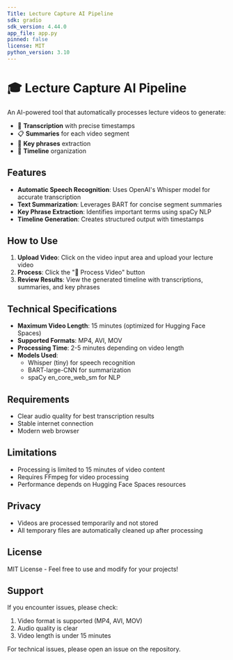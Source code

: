 ```yaml
---
Title: Lecture Capture AI Pipeline
sdk: gradio
sdk_version: 4.44.0
app_file: app.py
pinned: false
license: MIT
python_version: 3.10
---
```


# 🎓 Lecture Capture AI Pipeline

An AI-powered tool that automatically processes lecture videos to generate:

- 📝 **Transcription** with precise timestamps
- 📋 **Summaries** for each video segment
- 🔑 **Key phrases** extraction
- 🎯 **Timeline** organization

## Features

- **Automatic Speech Recognition**: Uses OpenAI's Whisper model for accurate transcription
- **Text Summarization**: Leverages BART for concise segment summaries
- **Key Phrase Extraction**: Identifies important terms using spaCy NLP
- **Timeline Generation**: Creates structured output with timestamps

## How to Use

1. **Upload Video**: Click on the video input area and upload your lecture video
2. **Process**: Click the "🚀 Process Video" button
3. **Review Results**: View the generated timeline with transcriptions, summaries, and key phrases

## Technical Specifications

- **Maximum Video Length**: 15 minutes (optimized for Hugging Face Spaces)
- **Supported Formats**: MP4, AVI, MOV
- **Processing Time**: 2-5 minutes depending on video length
- **Models Used**:
  - Whisper (tiny) for speech recognition
  - BART-large-CNN for summarization
  - spaCy en_core_web_sm for NLP

## Requirements

- Clear audio quality for best transcription results
- Stable internet connection
- Modern web browser

## Limitations

- Processing is limited to 15 minutes of video content
- Requires FFmpeg for video processing
- Performance depends on Hugging Face Spaces resources

## Privacy

- Videos are processed temporarily and not stored
- All temporary files are automatically cleaned up after processing

## License

MIT License - Feel free to use and modify for your projects!

## Support

If you encounter issues, please check:
1. Video format is supported (MP4, AVI, MOV)
2. Audio quality is clear
3. Video length is under 15 minutes

For technical issues, please open an issue on the repository.
